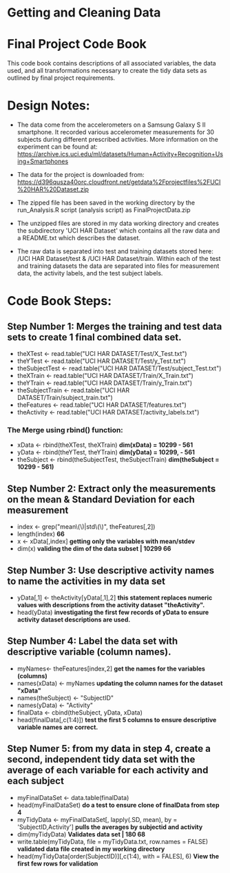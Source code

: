 # Getting and Cleaning Data

# Final Project Code Book

This code book contains descriptions of all associated variables, the data used, and all transformations necessary to 
create the tidy data sets as outlined by final project requirements.

# Design Notes:

* The data come from the accelerometers on a Samsung Galaxy S II smartphone. It recorded various accelerometer measurements for 30 subjects during different prescribed activities. More information on the experiment can be found at: https://archive.ics.uci.edu/ml/datasets/Human+Activity+Recognition+Using+Smartphones

* The data for the project is downloaded from: https://d396qusza40orc.cloudfront.net/getdata%2Fprojectfiles%2FUCI%20HAR%20Dataset.zip
* The zipped file has been saved in the working directory by the run_Analysis.R script (analysis script) as FinalProjectData.zip
* The unzipped files are stored in my data working directory and creates the subdirectory 'UCI HAR Dataset' which contains all the raw data and a README.txt which describes the dataset.
* The raw data is separated into test and training datasets stored here: /UCI HAR Dataset/test & /UCI HAR Dataset/train. Within each of the test and training datasets the data are separated into files for measurement data, the activity labels, and the test subject labels.

# Code Book Steps:

## Step Number 1: Merges the training and test data sets to create 1 final combined data set.

* theXTest <- read.table("UCI HAR DATASET/Test/X_Test.txt")
* theYTest <- read.table("UCI HAR DATASET/Test/y_Test.txt")
* theSubjectTest <- read.table("UCI HAR DATASET/Test/subject_Test.txt")
* theXTrain <- read.table("UCI HAR DATASET/Train/X_Train.txt")
* theYTrain <- read.table("UCI HAR DATASET/Train/y_Train.txt")
* theSubjectTrain <- read.table("UCI HAR DATASET/Train/subject_train.txt")
* theFeatures <- read.table("UCI HAR DATASET/features.txt")
* theActivity <- read.table("UCI HAR DATASET/activity_labels.txt")

### The Merge using rbind() function:
* xData <- rbind(theXTest, theXTrain)                     **dim(xData) = 10299 - 561**
* yData <- rbind(theYTest, theYTrain)                     **dim(yData) = 10299, - 561**
* theSubject <- rbind(theSubjectTest, theSubjectTrain)    **dim(theSubject = 10299 - 561)**

## Step Number 2: Extract only the measurements on the mean & Standard Deviation for each measurement


* index <- grep("mean\\(\\)|std\\(\\)", theFeatures[,2])
* length(index)   **66**
* x <- xData[,index]  **getting only the variables with mean/stdev**
* dim(x)  **validing the dim of the data subset  | 10299    66**

## Step Number 3:  Use descriptive activity names to name the activities in my data set


* yData[,1] <- theActivity[yData[,1],2]   **this statement replaces numeric values with descriptions from the activity dataset "theActivity".**
* head(yData)    **investigating the first few records of yData to ensure activity dataset descriptions are used.**

## Step Number 4: Label the data set with descriptive variable (column names).

* myNames<- theFeatures[index,2]   **get the names for the variables (columns)**
* names(xData) <- myNames   **updating the column names for the dataset "xData"**
* names(theSubject) <- "SubjectID"
* names(yData) <- "Activity"
* finalData <- cbind(theSubject, yData, xData)
* head(finalData[,c(1:4)])   **test the first 5 columns to ensure descriptive variable names are correct.**


## Step Numer 5: from my data in step 4, create a second, independent tidy data set with the average of each variable for each activity and each subject

* myFinalDataSet <- data.table(finalData)
* head(myFinalDataSet)  **do a test to ensure clone of finalData from step 4**
* myTidyData <- myFinalDataSet[, lapply(.SD, mean), by = 'SubjectID,Activity'] **pulls the averages by subjectid and activity**
* dim(myTidyData)   **Validates data set | 180 68**
* write.table(myTidyData, file = myTidyData.txt, row.names = FALSE)  **validated data file created in my working directory**
* head(myTidyData[order(SubjectID)][,c(1:4), with = FALES], 6)  **View the first few rows for validation**




